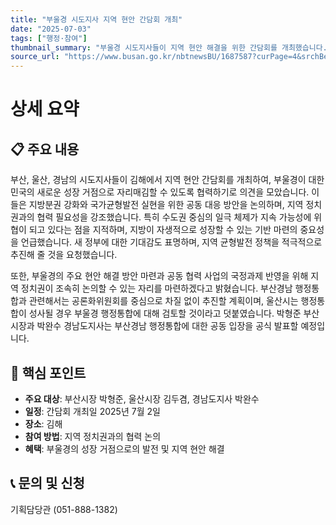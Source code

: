 ```yaml
---
title: "부울경 시도지사 지역 현안 간담회 개최"
date: "2025-07-03"
tags: ["행정·참여"]
thumbnail_summary: "부울경 시도지사들이 지역 현안 해결을 위한 간담회를 개최했습니다."
source_url: "https://www.busan.go.kr/nbtnewsBU/1687587?curPage=4&srchBeginDt=&srchEndDt=&srchKey=&srchText="
---
```


# 상세 요약

## 📋 주요 내용
부산, 울산, 경남의 시도지사들이 김해에서 지역 현안 간담회를 개최하여, 부울경이 대한민국의 새로운 성장 거점으로 자리매김할 수 있도록 협력하기로 의견을 모았습니다. 이들은 지방분권 강화와 국가균형발전 실현을 위한 공동 대응 방안을 논의하며, 지역 정치권과의 협력 필요성을 강조했습니다. 특히 수도권 중심의 일극 체제가 지속 가능성에 위협이 되고 있다는 점을 지적하며, 지방이 자생적으로 성장할 수 있는 기반 마련의 중요성을 언급했습니다. 새 정부에 대한 기대감도 표명하며, 지역 균형발전 정책을 적극적으로 추진해 줄 것을 요청했습니다.

또한, 부울경의 주요 현안 해결 방안 마련과 공동 협력 사업의 국정과제 반영을 위해 지역 정치권이 조속히 논의할 수 있는 자리를 마련하겠다고 밝혔습니다. 부산경남 행정통합과 관련해서는 공론화위원회를 중심으로 차질 없이 추진할 계획이며, 울산시는 행정통합이 성사될 경우 부울경 행정통합에 대해 검토할 것이라고 덧붙였습니다. 박형준 부산시장과 박완수 경남도지사는 부산경남 행정통합에 대한 공동 입장을 공식 발표할 예정입니다.

## 🎯 핵심 포인트
- **주요 대상**: 부산시장 박형준, 울산시장 김두겸, 경남도지사 박완수
- **일정**: 간담회 개최일 2025년 7월 2일
- **장소**: 김해
- **참여 방법**: 지역 정치권과의 협력 논의
- **혜택**: 부울경의 성장 거점으로의 발전 및 지역 현안 해결

## 📞 문의 및 신청
기획담당관 (051-888-1382)